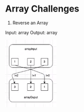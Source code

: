 # Array Challenges

1. Reverse an Array

Input: array
Output: array

![whiteboard 01](../../assets/challenge01.png)